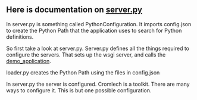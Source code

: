 Here is documentation on [server.py](../server.py)
---------------------------

In server.py  is something called PythonConfiguration.
It imports config.json to create
the Python Path that the application uses to search for
Python definitions. 

So first take a look at server.py.
Server.py  defines all the things required to configure the servers.
That sets up the wsgi server, and calls the
[demo_application](./src/cromdemo/src/cromdemo/demo.py).

loader.py creates the Python Path using the files in config.json

In server.py the server is configured.
Cromlech is a toolkit.  There are many
ways to configure it.  This 
is but one possible configuration.
